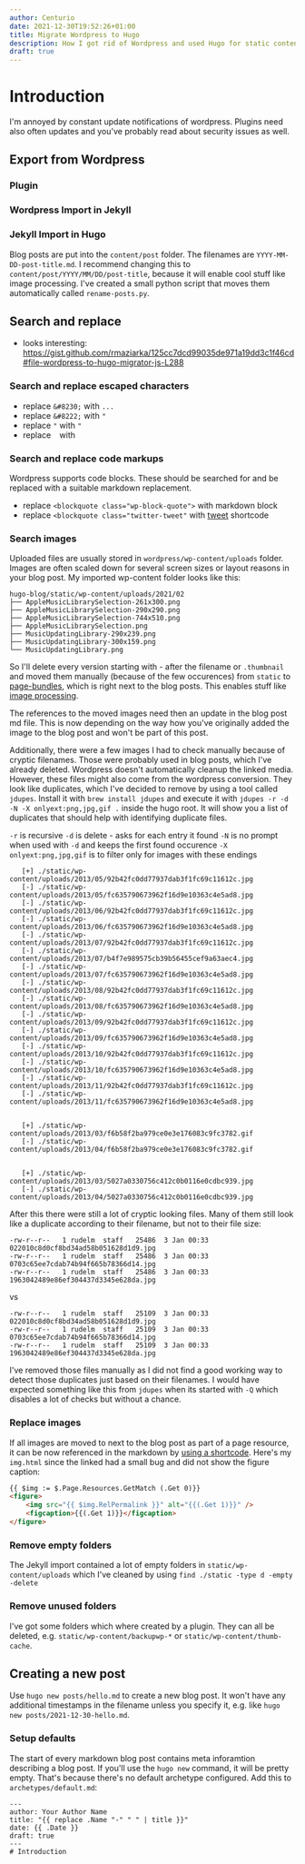```yaml
---
author: Centurio
date: 2021-12-30T19:52:26+01:00
title: Migrate Wordpress to Hugo
description: How I got rid of Wordpress and used Hugo for static content generation
draft: true
---
```

# Introduction
I'm annoyed by constant update notifications of wordpress. Plugins need also often updates and you've probably read about security issues as well.

## Export from Wordpress
### Plugin
### Wordpress Import in Jekyll
### Jekyll Import in Hugo
Blog posts are put into the `content/post` folder. The filenames are `YYYY-MM-DD-post-title.md`. I recommend changing this to `content/post/YYYY/MM/DD/post-title`, because it will enable cool stuff like image processing. I've created a small python script that moves them automatically called `rename-posts.py`.

## Search and replace
* looks interesting: https://gist.github.com/rmaziarka/125cc7dcd99035de971a19dd3c1f46cd#file-wordpress-to-hugo-migrator-js-L288
### Search and replace escaped characters
* replace `&#8230;` with `...`
* replace `&#8222;` with `"`
* replace `"` with `"`
* replace ` ` with ` `
### Search and replace code markups
Wordpress supports code blocks. These should be searched for and be replaced with a suitable markdown replacement.

* replace `<blockquote class="wp-block-quote">` with markdown block
* replace `<blockquote class="twitter-tweet"` with [tweet](https://gohugo.io/content-management/shortcodes/#tweet) shortcode

### Search images
Uploaded files are usually stored in `wordpress/wp-content/uploads` folder. Images are often scaled down for several screen sizes or layout reasons in your blog post. My imported wp-content folder looks like this:

```
hugo-blog/static/wp-content/uploads/2021/02
├── AppleMusicLibrarySelection-261x300.png
├── AppleMusicLibrarySelection-290x290.png
├── AppleMusicLibrarySelection-744x510.png
├── AppleMusicLibrarySelection.png
├── MusicUpdatingLibrary-290x239.png
├── MusicUpdatingLibrary-300x159.png
└── MusicUpdatingLibrary.png
```

So I'll delete every version starting with - after the filename or `.thumbnail` and moved them manually (because of the few occurences) from `static` to [page-bundles](https://gohugo.io/content-management/page-resources/), which is right next to the blog posts. This enables stuff like [image processing](https://gohugo.io/content-management/image-processing/).

The references to the moved images need then an update in the blog post md file. This is now depending on the way how you've originally added the image to the blog post and won't be part of this post.

Additionally, there were a few images I had to check manually because of cryptic filenames. Those were probably used in blog posts, which I've already deleted. Wordpress doesn't automatically cleanup the linked media. However, these files might also come from the wordpress conversion. They look like duplicates, which I've decided to remove by using a tool called `jdupes`. Install it with `brew install jdupes` and execute it with `jdupes -r -d -N -X onlyext:png,jpg,gif .` inside the hugo root. It will show you a list of duplicates that should help with identifying duplicate files.

`-r` is recursive
`-d` is delete - asks for each entry it found
`-N` is no prompt when used with `-d` and keeps the first found occurence
`-X onlyext:png,jpg,gif` is to filter only for images with these endings

```
   [+] ./static/wp-content/uploads/2013/05/92b42fc0dd77937dab3f1fc69c11612c.jpg
   [-] ./static/wp-content/uploads/2013/05/fc635790673962f16d9e10363c4e5ad8.jpg
   [-] ./static/wp-content/uploads/2013/06/92b42fc0dd77937dab3f1fc69c11612c.jpg
   [-] ./static/wp-content/uploads/2013/06/fc635790673962f16d9e10363c4e5ad8.jpg
   [-] ./static/wp-content/uploads/2013/07/92b42fc0dd77937dab3f1fc69c11612c.jpg
   [-] ./static/wp-content/uploads/2013/07/b4f7e989575cb39b56455cef9a63aec4.jpg
   [-] ./static/wp-content/uploads/2013/07/fc635790673962f16d9e10363c4e5ad8.jpg
   [-] ./static/wp-content/uploads/2013/08/92b42fc0dd77937dab3f1fc69c11612c.jpg
   [-] ./static/wp-content/uploads/2013/08/fc635790673962f16d9e10363c4e5ad8.jpg
   [-] ./static/wp-content/uploads/2013/09/92b42fc0dd77937dab3f1fc69c11612c.jpg
   [-] ./static/wp-content/uploads/2013/09/fc635790673962f16d9e10363c4e5ad8.jpg
   [-] ./static/wp-content/uploads/2013/10/92b42fc0dd77937dab3f1fc69c11612c.jpg
   [-] ./static/wp-content/uploads/2013/10/fc635790673962f16d9e10363c4e5ad8.jpg
   [-] ./static/wp-content/uploads/2013/11/92b42fc0dd77937dab3f1fc69c11612c.jpg
   [-] ./static/wp-content/uploads/2013/11/fc635790673962f16d9e10363c4e5ad8.jpg


   [+] ./static/wp-content/uploads/2013/03/f6b58f2ba979ce0e3e176083c9fc3782.gif
   [-] ./static/wp-content/uploads/2013/04/f6b58f2ba979ce0e3e176083c9fc3782.gif


   [+] ./static/wp-content/uploads/2013/03/5027a0330756c412c0b0116e0cdbc939.jpg
   [-] ./static/wp-content/uploads/2013/04/5027a0330756c412c0b0116e0cdbc939.jpg
```

After this there were still a lot of cryptic looking files. Many of them still look like a duplicate according to their filename, but not to their file size:

```
-rw-r--r--   1 rudelm  staff   25486  3 Jan 00:33 022010c8d0cf8bd34ad58b051628d1d9.jpg
-rw-r--r--   1 rudelm  staff   25486  3 Jan 00:33 0703c65ee7cdab74b94f665b78366d14.jpg
-rw-r--r--   1 rudelm  staff   25486  3 Jan 00:33 1963042489e86ef304437d3345e628da.jpg
```

vs

```
-rw-r--r--   1 rudelm  staff   25109  3 Jan 00:33 022010c8d0cf8bd34ad58b051628d1d9.jpg
-rw-r--r--   1 rudelm  staff   25109  3 Jan 00:33 0703c65ee7cdab74b94f665b78366d14.jpg
-rw-r--r--   1 rudelm  staff   25109  3 Jan 00:33 1963042489e86ef304437d3345e628da.jpg
```

I've removed those files manually as I did not find a good working way to detect those duplicates just based on their filenames. I would have expected something like this from `jdupes` when its started with `-Q` which disables a lot of checks but without a chance.

### Replace images
If all images are moved to next to the blog post as part of a page resource, it can be now referenced in the markdown by [using a shortcode](https://www.regisphilibert.com/blog/2018/01/hugo-page-resources-and-how-to-use-them/). Here's my `img.html` since the linked had a small bug and did not show the figure caption:

```html
{{ $img := $.Page.Resources.GetMatch (.Get 0)}}
<figure>
	<img src="{{ $img.RelPermalink }}" alt="{{(.Get 1)}}" />
	<figcaption>{{(.Get 1)}}</figcaption>
</figure>
```

### Remove empty folders
The Jekyll import contained a lot of empty folders in `static/wp-content/uploads` which I've cleaned by using `find ./static -type d -empty -delete`

### Remove unused folders
I've got some folders which where created by a plugin. They can all be deleted, e.g. `static/wp-content/backupwp-*` or `static/wp-content/thumb-cache`.

## Creating a new post
Use `hugo new posts/hello.md` to create a new blog post. It won't have any additional timestamps in the filename unless you specify it, e.g. like `hugo new posts/2021-12-30-hello.md`. 
### Setup defaults
The start of every markdown blog post contains meta inforamtion describing a blog post. If you'll use the `hugo new` command, it will be pretty empty. That's because there's no default archetype configured. Add this to `archetypes/default.md`:

```
---
author: Your Author Name
title: "{{ replace .Name "-" " " | title }}"
date: {{ .Date }}
draft: true
---
# Introduction
```